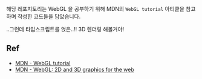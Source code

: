 해당 레포지토리는 WebGL 을 공부하기 위해 MDN의 `WebGL tutorial` 아티클을 참고하며 작성한 코드들을 담았습니다.

..그런데 타입스크립트를 얹은..!! 3D 렌더링 해볼거야!

## Ref

- [MDN - WebGL tutorial](https://developer.mozilla.org/en-US/docs/Web/API/WebGL_API/Tutorial)
- [MDN - WebGL: 2D and 3D graphics for the web](https://developer.mozilla.org/en-US/docs/Web/API/WebGL_API)
